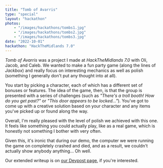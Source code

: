 ```yaml
---
title: "Tomb of Avarris"
type: "special"
layout: "hackathon"
photos:
    - "/images/hackathons/tombs1.jpg"
    - "/images/hackathons/tombs2.jpg"
    - "/images/hackathons/tombs3.jpg"
date: "2022-10-01"
hackathon: "HackTheMidlands 7.0"
---
```


*Tomb of Avarris* was a project I made at *HackTheMidlands 7.0* with Oli,
Jacob, and Caleb. We wanted to make a fun party game (along the lines of
*Jackbox*) and really focus on interesting mechanics as well as polish
(something I generally don't put any thought into at all).

You start by picking a character, each of which has a different set of bonuses
or features. The idea of the game, then, is that the group is presented with a
series of challenges (such as *"There's a troll booth! How do you get past?"*
or *"This door appears to be locked..."*). You've got to come up with a creative
solution based on your character and any items you've picked up or found along
the way.

Overall, I'm really pleased with the level of polish we achieved with this one.
It feels like something you could actually play, like as a real game, which is
honestly not something I bother with very often.

Given this, it's ironic that during our demo, the computer we were running the
game on completely crashed and died, and as a result, we couldn't actually show
anybody anything... Oh well.

Our extended writeup is on [our Devpost page](https://devpost.com/software/working-title-nl4ybs),
if you're interested.
